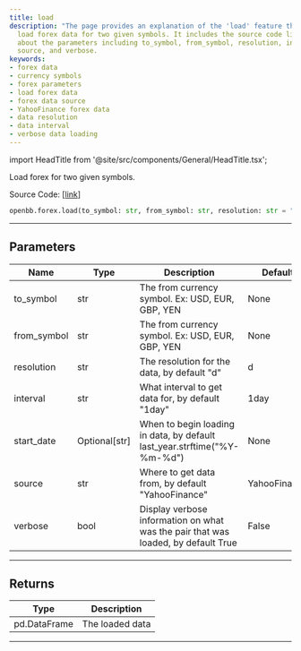 ```yaml
---
title: load
description: "The page provides an explanation of the 'load' feature that is used to"
  load forex data for two given symbols. It includes the source code link and details
  about the parameters including to_symbol, from_symbol, resolution, interval, start_date,
  source, and verbose.
keywords:
- forex data
- currency symbols
- forex parameters
- load forex data
- forex data source
- YahooFinance forex data
- data resolution
- data interval
- verbose data loading
---
```


import HeadTitle from '@site/src/components/General/HeadTitle.tsx';

<HeadTitle title="forex.load - Reference | OpenBB SDK Docs" />

Load forex for two given symbols.

Source Code: [[link](https://github.com/OpenBB-finance/OpenBBTerminal/tree/main/openbb_terminal/forex/forex_helper.py#L95)]

```python
openbb.forex.load(to_symbol: str, from_symbol: str, resolution: str = "d", interval: str = "1day", start_date: Optional[str] = None, source: str = "YahooFinance", verbose: bool = False)
```

---

## Parameters

| Name | Type | Description | Default | Optional |
| ---- | ---- | ----------- | ------- | -------- |
| to_symbol | str | The from currency symbol. Ex: USD, EUR, GBP, YEN | None | False |
| from_symbol | str | The from currency symbol. Ex: USD, EUR, GBP, YEN | None | False |
| resolution | str | The resolution for the data, by default "d" | d | True |
| interval | str | What interval to get data for, by default "1day" | 1day | True |
| start_date | Optional[str] | When to begin loading in data, by default last_year.strftime("%Y-%m-%d") | None | True |
| source | str | Where to get data from, by default "YahooFinance" | YahooFinance | True |
| verbose | bool | Display verbose information on what was the pair that was loaded, by default True | False | True |


---

## Returns

| Type | Description |
| ---- | ----------- |
| pd.DataFrame | The loaded data |
---
